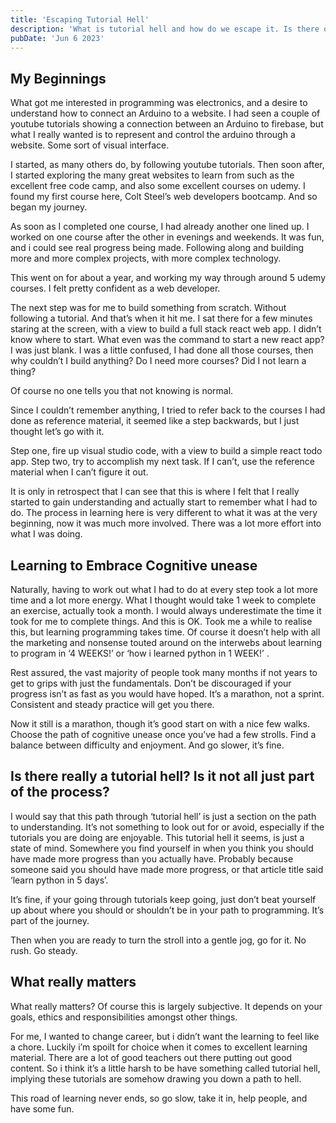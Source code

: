 ```yaml
---
title: 'Escaping Tutorial Hell'
description: 'What is tutorial hell and how do we escape it. Is there one in the first place?'
pubDate: 'Jun 6 2023'
---
```


## My Beginnings

What got me interested in programming was electronics, and a desire to understand how to connect an Arduino to a website. I had seen a couple of youtube tutorials showing a connection between an Arduino to firebase, but what I really wanted is to represent and <span class="text-yellow-400 font-bold">control the arduino through a website.</span> Some sort of visual interface.

I started, as many others do, by following youtube tutorials. Then soon after, I started exploring the many great websites to learn from such as the excellent <span class="font-bold text-orange-400">free code camp</span>, and also some excellent courses on udemy. I found my first course here, Colt Steel’s web developers bootcamp. And so began my journey.

As soon as I completed one course, I had already another one lined up. I worked on one course after the other in evenings and weekends. It was fun, and i could see real progress being made. Following along and building more and more complex projects, with more complex technology.

This went on for about a year, and working my way through around 5 udemy courses. <span class="font-bold text-blue-400">I felt pretty confident as a web developer.</span>

The next step was for me to build something from scratch. Without following a tutorial. And that’s when it hit me. I sat there for a few minutes staring at the screen, with a view to build a full stack react web app. <span class="font-bold text-red-400">I didn’t know where to start.</span> What even was the command to start a new react app? I was just blank. I was a little confused, I had done all those courses, then why couldn’t I build anything? Do I need more courses? Did I not learn a thing?

Of course no one tells you that not knowing is normal.

Since I couldn’t remember anything, I tried to refer back to the courses I had done as reference material, it seemed like a step backwards, but I just thought let’s go with it.

Step one, fire up visual studio code, with a view to build a simple react todo app. Step two, try to accomplish my next task. If I can’t, use the reference material when I can’t figure it out.

It is only in retrospect that I can see that this is where I felt that I really started to gain understanding and actually start to remember what I had to do. The process in learning here is very different to what it was at the very beginning, now it was much more involved. There was a lot more effort into what I was doing.

## Learning to Embrace Cognitive unease

Naturally, having to work out what I had to do at every step took a lot more time and a lot more energy. What I thought would take 1 week to complete an exercise, actually took a month. I would always underestimate the time it took for me to complete things. And this is OK. Took me a while to realise this, but <span class="font-bold text-teal-400">learning programming takes time.</span> Of course it doesn’t help with all the marketing and nonsense touted around on the interwebs about learning to program in ‘4 WEEKS!’ or ‘how i learned python in 1 WEEK!’ .

Rest assured, the vast majority of people took many months if not years to get to grips with just the fundamentals. Don’t be discouraged if your progress isn’t as fast as you would have hoped. It’s a marathon, not a sprint. Consistent and steady practice will get you there.

Now it still is a marathon, though it’s good start on with a nice few walks. Choose the path of cognitive unease once you’ve had a few strolls. <span class="font-bold text-green-400">Find a balance between difficulty and enjoyment.</span> And go slower, it’s fine.

## Is there really a tutorial hell? Is it not all just part of the process?

I would say that this path through ‘tutorial hell’ is just a section on the path to understanding. It’s not something to look out for or avoid, especially if the tutorials you are doing are enjoyable. This tutorial hell it seems, is just a state of mind. Somewhere you find yourself in when you think you should have made more progress than you actually have. Probably because someone said you should have made more progress, or that article title said ‘learn python in 5 days’.

It’s fine, if your going through tutorials keep going, just don’t beat yourself up about where you should or shouldn’t be in your path to programming. It’s part of the journey.

Then when you are ready to turn the stroll into a gentle jog, go for it. <span class="font-bold text-yellow-400">No rush. Go steady.</span>

## What really matters

What really matters? Of course this is largely subjective. It depends on your goals, ethics and responsibilities amongst other things.

For me, I wanted to change career, but i didn’t want the learning to feel like a chore. Luckily i’m spoilt for choice when it comes to excellent learning material. There are a lot of good teachers out there putting out good content. So i think it’s a little harsh to be have something called tutorial hell, implying these tutorials are somehow drawing you down a path to hell.

<span class="font-bold text-purple-400">This road of learning never ends, so go slow, take it in, help people, and have some fun.</span>
